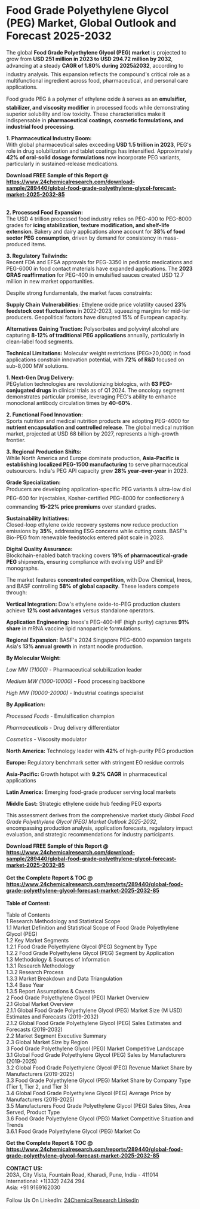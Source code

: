 <h1>Food Grade Polyethylene Glycol (PEG) Market, Global Outlook and Forecast 2025-2032</h1><p>The global <strong>Food Grade Polyethylene Glycol (PEG) market</strong> is projected to grow from <strong>USD 251 million in 2023 to USD 294.72 million by 2032</strong>, advancing at a steady <strong>CAGR of 1.80% during 2025â2032</strong>, according to industry analysis. This expansion reflects the compound's critical role as a multifunctional ingredient across food, pharmaceutical, and personal care applications.</p><p>Food grade PEG â a polymer of ethylene oxide â serves as an <strong>emulsifier, stabilizer, and viscosity modifier</strong> in processed foods while demonstrating superior solubility and low toxicity. These characteristics make it indispensable in <strong>pharmaceutical coatings, cosmetic formulations, and industrial food processing</strong>.</p><p><strong>1. Pharmaceutical Industry Boom:</strong><br>
With global pharmaceutical sales exceeding <strong>USD 1.5 trillion in 2023</strong>, PEG's role in drug solubilization and tablet coatings has intensified. Approximately <strong>42% of oral-solid dosage formulations</strong> now incorporate PEG variants, particularly in sustained-release medications.</p><div><b>Download FREE Sample of this Report @ 
            <a href="https://www.24chemicalresearch.com/download-sample/289440/global-food-grade-polyethylene-glycol-forecast-market-2025-2032-85">
            https://www.24chemicalresearch.com/download-sample/289440/global-food-grade-polyethylene-glycol-forecast-market-2025-2032-85</a></b></div><br><p><strong>2. Processed Food Expansion:</strong><br>
The USD 4 trillion processed food industry relies on PEG-400 to PEG-8000 grades for <strong>icing stabilization, texture modification, and shelf-life extension</strong>. Bakery and dairy applications alone account for <strong>38% of food sector PEG consumption</strong>, driven by demand for consistency in mass-produced items.</p><p><strong>3. Regulatory Tailwinds:</strong><br>
Recent FDA and EFSA approvals for PEG-3350 in pediatric medications and PEG-6000 in food contact materials have expanded applications. The <strong>2023 GRAS reaffirmation</strong> for PEG-400 in emulsified sauces created USD 12.7 million in new market opportunities.</p><p>Despite strong fundamentals, the market faces constraints:</p><p><strong>Supply Chain Vulnerabilities:</strong> Ethylene oxide price volatility caused <strong>23% feedstock cost fluctuations</strong> in 2022-2023, squeezing margins for mid-tier producers. Geopolitical factors have disrupted 15% of European capacity.</p><p><strong>Alternatives Gaining Traction:</strong> Polysorbates and polyvinyl alcohol are capturing <strong>8-12% of traditional PEG applications</strong> annually, particularly in clean-label food segments.</p><p><strong>Technical Limitations:</strong> Molecular weight restrictions (PEG&gt;20,000) in food applications constrain innovation potential, with <strong>72% of R&amp;D</strong> focused on sub-8,000 MW solutions.</p><p><strong>1. Next-Gen Drug Delivery:</strong><br>
PEGylation technologies are revolutionizing biologics, with <strong>63 PEG-conjugated drugs</strong> in clinical trials as of Q1 2024. The oncology segment demonstrates particular promise, leveraging PEG's ability to enhance monoclonal antibody circulation times by <strong>40-60%</strong>.</p><p><strong>2. Functional Food Innovation:</strong><br>
Sports nutrition and medical nutrition products are adopting PEG-4000 for <strong>nutrient encapsulation and controlled release</strong>. The global medical nutrition market, projected at USD 68 billion by 2027, represents a high-growth frontier.</p><p><strong>3. Regional Production Shifts:</strong><br>
While North America and Europe dominate production, <strong>Asia-Pacific is establishing localized PEG-1500 manufacturing</strong> to serve pharmaceutical outsourcers. India's PEG API capacity grew <strong>28% year-over-year</strong> in 2023.</p><p><strong>Grade Specialization:</strong><br>
	Producers are developing application-specific PEG variants â ultra-low diol PEG-600 for injectables, Kosher-certified PEG-8000 for confectionery â commanding <strong>15-22% price premiums</strong> over standard grades.</p><p><strong>Sustainability Initiatives:</strong><br>
	Closed-loop ethylene oxide recovery systems now reduce production emissions by <strong>35%</strong>, addressing ESG concerns while cutting costs. BASF's Bio-PEG from renewable feedstocks entered pilot scale in 2023.</p><p><strong>Digital Quality Assurance:</strong><br>
	Blockchain-enabled batch tracking covers <strong>19% of pharmaceutical-grade PEG</strong> shipments, ensuring compliance with evolving USP and EP monographs.</p><p>The market features <strong>concentrated competition</strong>, with Dow Chemical, Ineos, and BASF controlling <strong>58% of global capacity</strong>. These leaders compete through:</p><p><strong>Vertical Integration:</strong> Dow's ethylene oxide-to-PEG production clusters achieve <strong>12% cost advantages</strong> versus standalone operators.</p><p><strong>Application Engineering:</strong> Ineos's PEG-400-HF (high purity) captures <strong>91% share</strong> in mRNA vaccine lipid nanoparticle formulations.</p><p><strong>Regional Expansion:</strong> BASF's 2024 Singapore PEG-6000 expansion targets Asia's <strong>13% annual growth</strong> in instant noodle production.</p><p><strong>By Molecular Weight:</strong></p><p><em>Low MW (?1000)</em> - Pharmaceutical solubilization leader</p><p><em>Medium MW (1000-10000)</em> - Food processing backbone</p><p><em>High MW (10000-20000)</em> - Industrial coatings specialist</p><p><strong>By Application:</strong></p><p><em>Processed Foods</em> - Emulsification champion</p><p><em>Pharmaceuticals</em> - Drug delivery differentiator</p><p><em>Cosmetics</em> - Viscosity modulator</p><p><strong>North America:</strong> Technology leader with <strong>42%</strong> of high-purity PEG production</p><p><strong>Europe:</strong> Regulatory benchmark setter with stringent EO residue controls</p><p><strong>Asia-Pacific:</strong> Growth hotspot with <strong>9.2% CAGR</strong> in pharmaceutical applications</p><p><strong>Latin America:</strong> Emerging food-grade producer serving local markets</p><p><strong>Middle East:</strong> Strategic ethylene oxide hub feeding PEG exports</p><p>This assessment derives from the comprehensive market study <em>Global Food Grade Polyethylene Glycol (PEG) Market Outlook 2025-2032</em>, encompassing production analysis, application forecasts, regulatory impact evaluation, and strategic recommendations for industry participants.</p><div><b>Download FREE Sample of this Report @ 
            <a href="https://www.24chemicalresearch.com/download-sample/289440/global-food-grade-polyethylene-glycol-forecast-market-2025-2032-85">
            https://www.24chemicalresearch.com/download-sample/289440/global-food-grade-polyethylene-glycol-forecast-market-2025-2032-85</a></b></div><br><div><b>Get the Complete Report & TOC @ 
            <a href="https://www.24chemicalresearch.com/reports/289440/global-food-grade-polyethylene-glycol-forecast-market-2025-2032-85">
            https://www.24chemicalresearch.com/reports/289440/global-food-grade-polyethylene-glycol-forecast-market-2025-2032-85</a></b></div><br>
            <b>Table of Content:</b><p>Table of Contents<br />
1 Research Methodology and Statistical Scope<br />
1.1 Market Definition and Statistical Scope of Food Grade Polyethylene Glycol (PEG)<br />
1.2 Key Market Segments<br />
1.2.1 Food Grade Polyethylene Glycol (PEG) Segment by Type<br />
1.2.2 Food Grade Polyethylene Glycol (PEG) Segment by Application<br />
1.3 Methodology & Sources of Information<br />
1.3.1 Research Methodology<br />
1.3.2 Research Process<br />
1.3.3 Market Breakdown and Data Triangulation<br />
1.3.4 Base Year<br />
1.3.5 Report Assumptions & Caveats<br />
2 Food Grade Polyethylene Glycol (PEG) Market Overview<br />
2.1 Global Market Overview<br />
2.1.1 Global Food Grade Polyethylene Glycol (PEG) Market Size (M USD) Estimates and Forecasts (2019-2032)<br />
2.1.2 Global Food Grade Polyethylene Glycol (PEG) Sales Estimates and Forecasts (2019-2032)<br />
2.2 Market Segment Executive Summary<br />
2.3 Global Market Size by Region<br />
3 Food Grade Polyethylene Glycol (PEG) Market Competitive Landscape<br />
3.1 Global Food Grade Polyethylene Glycol (PEG) Sales by Manufacturers (2019-2025)<br />
3.2 Global Food Grade Polyethylene Glycol (PEG) Revenue Market Share by Manufacturers (2019-2025)<br />
3.3 Food Grade Polyethylene Glycol (PEG) Market Share by Company Type (Tier 1, Tier 2, and Tier 3)<br />
3.4 Global Food Grade Polyethylene Glycol (PEG) Average Price by Manufacturers (2019-2025)<br />
3.5 Manufacturers Food Grade Polyethylene Glycol (PEG) Sales Sites, Area Served, Product Type<br />
3.6 Food Grade Polyethylene Glycol (PEG) Market Competitive Situation and Trends<br />
3.6.1 Food Grade Polyethylene Glycol (PEG) Market Co</p><div><b>Get the Complete Report & TOC @ 
            <a href="https://www.24chemicalresearch.com/reports/289440/global-food-grade-polyethylene-glycol-forecast-market-2025-2032-85">
            https://www.24chemicalresearch.com/reports/289440/global-food-grade-polyethylene-glycol-forecast-market-2025-2032-85</a></b></div><br><b>CONTACT US:</b><br>
            203A, City Vista, Fountain Road, Kharadi, Pune, India - 411014<br>
            International: +1(332) 2424 294<br>
            Asia: +91 9169162030 <br><br>
            Follow Us On LinkedIn: <a href="https://www.linkedin.com/company/24chemicalresearch/">24ChemicalResearch LinkedIn</a>